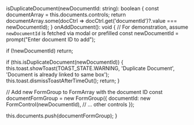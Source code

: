 isDuplicateDocument(newDocumentId: string): boolean {
  const documentArray = this.documents.controls;
  return documentArray.some(docCtrl => docCtrl.get('documentId')?.value === newDocumentId);
}
onAddDocument(): void {
  // For demonstration, assume `newDocumentId` is fetched via modal or prefilled
  const newDocumentId = prompt("Enter document ID to add");

  if (!newDocumentId) return;

  if (this.isDuplicateDocument(newDocumentId)) {
    this.toast.showToast(TOAST_STATE.WARNING, 'Duplicate Document', 'Document is already linked to same box');
    this.toast.dismissToastAfterTimeOut();
    return;
  }

  // Add new FormGroup to FormArray with the document ID
  const documentFormGroup = new FormGroup({
    documentId: new FormControl(newDocumentId),
    // ... other controls
  });

  this.documents.push(documentFormGroup);
}
